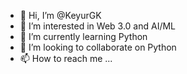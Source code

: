 - 👋 Hi, I’m @KeyurGK
- 👀 I’m interested in Web 3.0 and AI/ML
- 🌱 I’m currently learning Python
- 💞️ I’m looking to collaborate on Python
- 📫 How to reach me ...

<!---
KeyurGK/KeyurGK is a ✨ special ✨ repository because its `README.md` (this file) appears on your GitHub profile.
You can click the Preview link to take a look at your changes.
--->
